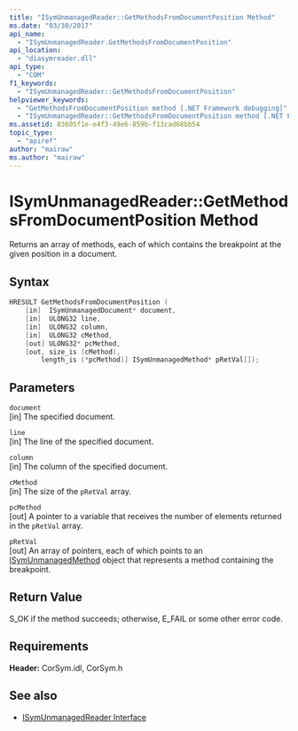 ```yaml
---
title: "ISymUnmanagedReader::GetMethodsFromDocumentPosition Method"
ms.date: "03/30/2017"
api_name: 
  - "ISymUnmanagedReader.GetMethodsFromDocumentPosition"
api_location: 
  - "diasymreader.dll"
api_type: 
  - "COM"
f1_keywords: 
  - "ISymUnmanagedReader::GetMethodsFromDocumentPosition"
helpviewer_keywords: 
  - "GetMethodsFromDocumentPosition method [.NET Framework debugging]"
  - "ISymUnmanagedReader::GetMethodsFromDocumentPosition method [.NET Framework debugging]"
ms.assetid: 83605f1e-e4f3-49e6-859b-f13cad68bb54
topic_type: 
  - "apiref"
author: "mairaw"
ms.author: "mairaw"
---
```

# ISymUnmanagedReader::GetMethodsFromDocumentPosition Method
Returns an array of methods, each of which contains the breakpoint at the given position in a document.  
  
## Syntax  
  
```cpp  
HRESULT GetMethodsFromDocumentPosition (  
    [in]  ISymUnmanagedDocument* document,  
    [in]  ULONG32 line,  
    [in]  ULONG32 column,  
    [in]  ULONG32 cMethod,  
    [out] ULONG32* pcMethod,  
    [out, size_is (cMethod),  
        length_is (*pcMethod)] ISymUnmanagedMethod* pRetVal[]);  
```  
  
## Parameters  
 `document`  
 [in] The specified document.  
  
 `line`  
 [in] The line of the specified document.  
  
 `column`  
 [in] The column of the specified document.  
  
 `cMethod`  
 [in] The size of the `pRetVal` array.  
  
 `pcMethod`  
 [out] A pointer to a variable that receives the number of elements returned in the `pRetVal` array.  
  
 `pRetVal`  
 [out] An array of pointers, each of which points to an [ISymUnmanagedMethod](../../../../docs/framework/unmanaged-api/diagnostics/isymunmanagedmethod-interface.md) object that represents a method containing the breakpoint.  
  
## Return Value  
 S_OK if the method succeeds; otherwise, E_FAIL or some other error code.  
  
## Requirements  
 **Header:** CorSym.idl, CorSym.h  
  
## See also

- [ISymUnmanagedReader Interface](../../../../docs/framework/unmanaged-api/diagnostics/isymunmanagedreader-interface.md)
